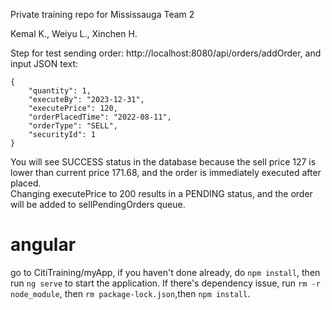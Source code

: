 Private training repo for Mississauga Team 2

Kemal K., Weiyu L., Xinchen H.

Step for test sending order:
http://localhost:8080/api/orders/addOrder, and input JSON text:
```
{
    "quantity": 1,
    "executeBy": "2023-12-31",
    "executePrice": 120,
    "orderPlacedTime": "2022-08-11",
    "orderType": "SELL",
    "securityId": 1
}

```
You will see SUCCESS status in the database because the sell price 127 is lower than current price 171.68, and the order is immediately executed after placed.  
Changing executePrice to 200 results in a PENDING status, and the order will be added to sellPendingOrders queue.
# angular
go to CitiTraining/myApp, if you haven't done already, do ```npm install```, then run ```ng serve``` to start the application. If there's dependency issue, run ```rm -r node_module```, then 
```rm package-lock.json```,then ```npm install```.